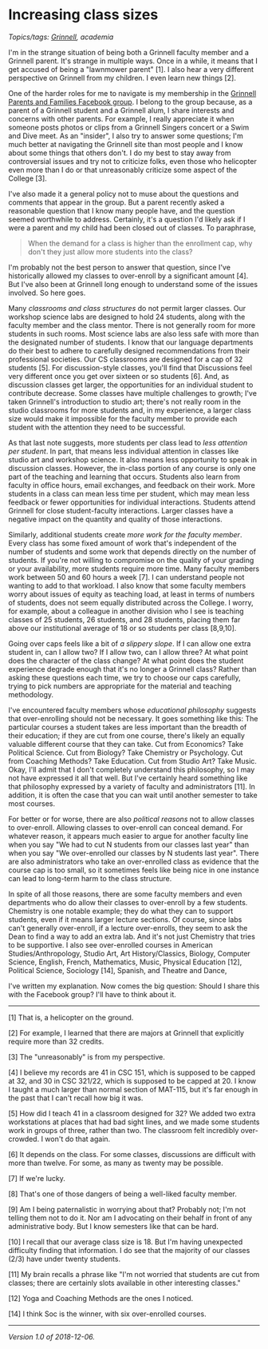 Increasing class sizes
======================

*Topics/tags: [Grinnell](index-grinnell), academia*

I'm in the strange situation of being both a Grinnell faculty member
and a Grinnell parent.  It's strange in multiple ways.  Once in a
while, it means that I get accused of being a "lawnmower parent" [1].
I also hear a very different perspective on Grinnell from my children.
I even learn new things [2].  

One of the harder roles for me to navigate is my
membership in the [Grinnell Parents and Families Facebook
group](https://www.facebook.com/groups/1811021705815642/).  I belong
to the group because, as a parent of a Grinnell student and a Grinnell
alum, I share interests and concerns with other parents.  For example,
I really appreciate it when someone posts photos or clips from a Grinnell
Singers concert or a Swim and Dive meet.  As an "insider", I also try
to answer some questions; I'm much better at navigating the Grinnell
site than most people and I know about some things that others don't.
I do my best to stay away from controversial issues and try not to
criticize folks, even those who helicopter even more than I do or that
unreasonably criticize some aspect of the College [3].

I've also made it a general policy not to muse about the questions
and comments that appear in the group.  But a parent recently asked a
reasonable question that I know many people have, and the question seemed
worthwhile to address.  Certainly, it's a question I'd likely ask if I
were a parent and my child had been closed out of classes.  To paraphrase,

> When the demand for a class is higher than the enrollment cap, why don't
they just allow more students into the class?

I'm probably not the best person to answer that question, since I've
historically allowed my classes to over-enroll by a significant amount
[4].  But I've also been at Grinnell long enough to understand some of
the issues involved.  So here goes.

Many *classrooms and class structures* do not permit larger classes.
Our workshop science labs are designed to hold 24 students, along with
the faculty member and the class mentor.  There is not generally room for
more students in such rooms.  Most science labs are also less safe with
more than the designated number of students.  I know that our language
departments do their best to adhere to carefully designed recommendations
from their professional societies.  Our CS classrooms are designed for a
cap of 32 students [5].  For discussion-style classes, you'll find that
Discussions feel very different once you get over sixteen or so students
[6].  And, as discussion classes get larger, the opportunities for an
individual student to contribute decrease.  Some classes have multiple
challenges to growth; I've taken Grinnell's introduction to studio art;
there's not really room in the studio classrooms for more students and,
in my experience, a larger class size would make it impossible for the
faculty member to provide each student with the attention they need to
be successful.

As that last note suggests, more students per class lead to *less
attention per student*.  In part, that means less individual attention
in classes like studio art and workshop science.  It also means less
opportunity to speak in discussion classes.  However, the in-class
portion of any course is only one part of the teaching and learning
that occurs.  Students also learn from faculty in office hours, 
email exchanges, and feedback on their work.  More students in
a class can mean less time per student, which may mean less feedback
or fewer opportunities for individual interactions.  Students attend
Grinnell for close student-faculty interactions.  Larger classes have
a negative impact on the quantity and quality of those interactions.

Similarly, additional students create *more work for the faculty member*.
Every class has some fixed amount of work that's independent of the number
of students and some work that depends directly on the number of students.
If you're not willing to compromise on the quality of your grading or your
availability, more students require more time.  Many faculty members work
between 50 and 60 hours a week [7].  I can understand people not wanting
to add to that workload.  I also know that some faculty members worry
about issues of equity as teaching load, at least in terms of numbers of
students, does not seem equally distributed across the College.  I worry,
for example, about a colleague in another division who I see is teaching
classes of 25 students, 26 students, and 28 students, placing them far
above our institutional average of 18 or so students per class [8,9,10].

Going over caps feels like a bit of *a slippery slope*.  If I can
allow one extra student in, can I allow two?  If I allow two, can I
allow three?  At what point does the character of the class change?
At what point does the student experience degrade enough that it's
no longer a Grinnell class?  Rather than asking these questions each
time, we try to choose our caps carefully, trying to pick numbers are
appropriate for the material and teaching methodology.

I've encountered faculty members whose *educational philosophy* suggests
that over-enrolling should not be necessary. It goes something like this:
The particular courses a student takes are less important than the breadth
of their education; if they are cut from one course, there's likely an
equally valuable different course that they can take.  Cut from Economics?
Take Political Science.  Cut from Biology?  Take Chemistry or Psychology.
Cut from Coaching Methods?  Take Education.  Cut from Studio Art?
Take Music.  Okay, I'll admit that I don't completely understand this
philosophy, so I may not have expressed it all that well.  But I've
certainly heard something like that philosophy expressed by a variety
of faculty and administrators [11].  In addition, it is often the case that
you can wait until another semester to take most courses.

For better or for worse, there are also *political reasons* not to allow
classes to over-enroll.  Allowing classes to over-enroll can conceal demand.
For whatever reason, it appears much easier to argue for another faculty 
line when you say "We had to cut N students from our classes last year"
than when you say "We over-enrolled our classes by N students last year".
There are also administrators who take an over-enrolled class as evidence
that the course cap is too small, so it sometimes feels like being nice
in one instance can lead to long-term harm to the class structure.

In spite of all those reasons, there are some faculty members and even
departments who do allow their classes to over-enroll by a few students.
Chemistry is one notable example; they do what they can to support
students, even if it means larger lecture sections.  Of course, since labs
can't generally over-enroll, if a lecture over-enrolls, they seem to ask
the Dean to find a way to add an extra lab.  And it's not just Chemistry
that tries to be supportive.  I also see over-enrolled courses in American
Studies/Anthropology, Studio Art, Art History/Classics, Biology, Computer
Science, English, French, Mathematics, Music, Physical Education [12],
Political Science, Sociology [14], Spanish, and Theatre and Dance,

I've written my explanation.  Now comes the big question: Should I
share this with the Facebook group?  I'll have to think about it.

---

[1] That is, a helicopter on the ground.

[2] For example, I learned that there are majors at Grinnell that explicitly
require more than 32 credits.

[3] The "unreasonably" is from my perspective.

[4] I believe my records are 41 in CSC 151, which is supposed to be capped at
32, and 30 in CSC 321/22, which is supposed to be capped at 20.  I know I
taught a much larger than normal section of MAT-115, but it's far enough
in the past that I can't recall how big it was.

[5] How did I teach 41 in a classroom designed for 32? We added two
extra workstations at places that had bad sight lines, and we made some
students work in groups of three, rather than two.  The classroom felt
incredibly over-crowded.  I won't do that again.

[6] It depends on the class.  For some classes, discussions are difficult
with more than twelve.  For some, as many as twenty may be possible.  

[7] If we're lucky.

[8] That's one of those dangers of being a well-liked faculty member.

[9] Am I being paternalistic in worrying about that?  Probably not; I'm
not telling them not to do it.  Nor am I advocating on their behalf in
front of any administrative body.  But I know semesters like that can
be hard.

[10] I recall that our average class size is 18.  But I'm having
unexpected difficulty finding that information.  I do see that the
majority of our classes (2/3) have under twenty students.

[11] My brain recalls a phrase like "I'm not worried that students
are cut from classes; there are certainly slots available in other
interesting classes."

[12] Yoga and Coaching Methods are the ones I noticed.

[14] I think Soc is the winner, with six over-enrolled courses.

---

*Version 1.0 of 2018-12-06.*
